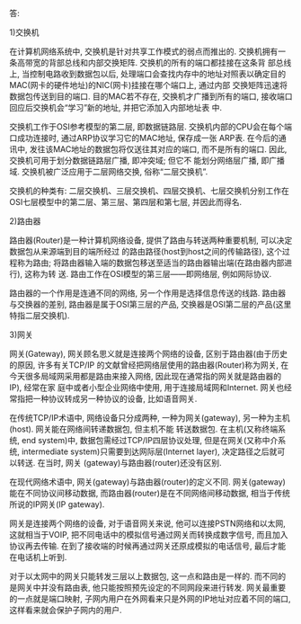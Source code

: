 答:

1)交换机

在计算机网络系统中, 交换机是针对共享工作模式的弱点而推出的. 交换机拥有一条高带宽的背部总线和内部交换矩阵. 交换机的所有的端口都挂接在这条背 部总线上, 当控制电路收到数据包以后, 处理端口会查找内存中的地址对照表以确定目的MAC(网卡的硬件地址)的NIC(网卡)挂接在哪个端口上, 通过内部 交换矩阵迅速将数据包传送到目的端口. 目的MAC若不存在, 交换机才广播到所有的端口, 接收端口回应后交换机会“学习”新的地址, 并把它添加入内部地址表 中. 

交换机工作于OSI参考模型的第二层, 即数据链路层. 交换机内部的CPU会在每个端口成功连接时, 通过ARP协议学习它的MAC地址, 保存成一张 ARP表. 在今后的通讯中, 发往该MAC地址的数据包将仅送往其对应的端口, 而不是所有的端口. 因此, 交换机可用于划分数据链路层广播, 即冲突域; 但它不 能划分网络层广播, 即广播域. 
交换机被广泛应用于二层网络交换, 俗称“二层交换机”. 

交换机的种类有: 二层交换机、三层交换机、四层交换机、七层交换机分别工作在OSI七层模型中的第二层、第三层、第四层和第七层, 并因此而得名. 

2)路由器

路由器(Router)是一种计算机网络设备, 提供了路由与转送两种重要机制, 可以决定数据包从来源端到目的端所经过 的路由路径(host到host之间的传输路径), 这个过程称为路由; 将路由器输入端的数据包移送至适当的路由器输出端(在路由器内部进行), 这称为转 送. 路由工作在OSI模型的第三层——即网络层, 例如网际协议. 

路由器的一个作用是连通不同的网络, 另一个作用是选择信息传送的线路.  路由器与交换器的差别, 路由器是属于OSI第三层的产品, 交换器是OSI第二层的产品(这里特指二层交换机). 

3)网关

网关(Gateway), 网关顾名思义就是连接两个网络的设备, 区别于路由器(由于历史的原因, 许多有关TCP/IP 的文献曾经把网络层使用的路由器(Router)称为网关, 在今天很多局域网采用都是路由来接入网络, 因此现在通常指的网关就是路由器的IP), 经常在家 庭中或者小型企业网络中使用, 用于连接局域网和Internet.  网关也经常指把一种协议转成另一种协议的设备, 比如语音网关. 

在传统TCP/IP术语中, 网络设备只分成两种, 一种为网关(gateway), 另一种为主机(host). 网关能在网络间转递数据包, 但主机不能 转送数据包. 在主机(又称终端系统, end system)中, 数据包需经过TCP/IP四层协议处理, 但是在网关(又称中介系 统, intermediate system)只需要到达网际层(Internet layer), 决定路径之后就可以转送. 在当时, 网关 (gateway)与路由器(router)还没有区别. 

在现代网络术语中, 网关(gateway)与路由器(router)的定义不同. 网关(gateway)能在不同协议间移动数据, 而路由器(router)是在不同网络间移动数据, 相当于传统所说的IP网关(IP gateway). 

网关是连接两个网络的设备, 对于语音网关来说, 他可以连接PSTN网络和以太网, 这就相当于VOIP, 把不同电话中的模拟信号通过网关而转换成数字信号, 而且加入协议再去传输. 在到了接收端的时候再通过网关还原成模拟的电话信号, 最后才能在电话机上听到. 

对于以太网中的网关只能转发三层以上数据包, 这一点和路由是一样的. 而不同的是网关中并没有路由表, 他只能按照预先设定的不同网段来进行转发. 网关最重要的一点就是端口映射, 子网内用户在外网看来只是外网的IP地址对应着不同的端口, 这样看来就会保护子网内的用户. 